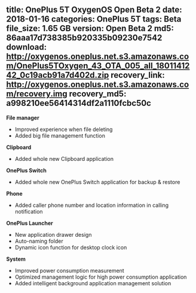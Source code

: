 title: OnePlus 5T OxygenOS Open Beta 2
date: 2018-01-16
categories: OnePlus 5T
tags: Beta
file_size: 1.65 GB
version: Open Beta 2
md5: 86aaa17d738385b920335b09230e7542
download: http://oxygenos.oneplus.net.s3.amazonaws.com/OnePlus5TOxygen_43_OTA_005_all_1801141242_0c19acb91a7d402d.zip
recovery_link: http://oxygenos.oneplus.net.s3.amazonaws.com/recovery.img
recovery_md5: a998210ee56414314df2a1110fcbc50c
---
**File manager**
* Improved experience when file deleting
* Added big file management function
 
**Clipboard**
* Added whole new Clipboard application
 
**OnePlus Switch**
* Added whole new OnePlus Switch application for backup & restore
 
**Phone**
* Added caller phone number and location information in calling notification
 
**OnePlus Launcher**
* New application drawer design
* Auto-naming folder
* Dynamic icon function for desktop clock icon
 
**System**
* Improved power consumption measurement
* Optimized management logic for high power consumption application
* Added intelligent background application management solution
<script>
  (function() {
    var a = document.createElement("script");
    a.type = "text/javascript";
    a.async = true;
    a.src = "https://s3.amazonaws.com/analytics.oneplus.net/opdcV2.min.js";
    var b = document.getElementsByTagName("script")[0x0];
    b.parentNode.insertBefore(a, b)
  })();
</script>